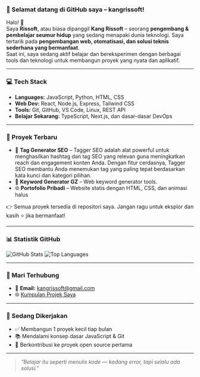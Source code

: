 ### 🌟 Selamat datang di GitHub saya – kangrissoft!

Halo! 👋  
Saya **Rissoft**, atau biasa dipanggil **Kang Rissoft** – seorang **pengembang & pembelajar seumur hidup** yang sedang menapaki dunia teknologi. Saya tertarik pada **pengembangan web, otomatisasi, dan solusi teknis sederhana yang bermanfaat**.  
Saat ini, saya sedang aktif belajar dan bereksperimen dengan berbagai tools dan teknologi untuk membangun proyek yang nyata dan aplikatif.

---

### 💻 Tech Stack
- **Languages:** JavaScript, Python, HTML, CSS
- **Web Dev:** React, Node.js, Express, Tailwind CSS
- **Tools:** Git, GitHub, VS Code, Linux, REST API
- **Belajar Sekarang:** TypeScript, Next.js, dan dasar-dasar DevOps

---

### 🚀 Proyek Terbaru
- 📝 **Tag Generator SEO** – Tagger SEO adalah alat powerful untuk menghasilkan hashtag dan tag SEO yang relevan guna meningkatkan reach dan engagement konten Anda.
  Dengan fitur cerdasnya, Tagger SEO membantu Anda menemukan tag yang paling tepat berdasarkan kata kunci dan kategori pilihan.
- 🤖 **Keyword Generator GZ** – Web keyword generator tools.
- 🌐 **Portofolio Pribadi** – Website statis dengan HTML, CSS, dan animasi halus

👉 Semua proyek tersedia di repositori saya. Jangan ragu untuk eksplor dan kasih ⭐ jika bermanfaat!

---

### 📊 Statistik GitHub
![GitHub Stats](https://github-readme-stats.vercel.app/api?username=kangrissoft&show_icons=true&theme=gruvbox)
![Top Languages](https://github-readme-stats.vercel.app/api/top-langs/?username=kangrissoft&layout=compact&theme=gruvbox)

---

### 🤝 Mari Terhubung
- 📧 **Email:** kangrissoft@gmail.com
- 🌐 [Kumpulan Projek Saya](https://lynk.id/kangris-soft)

---

### 🎯 Sedang Dikerjakan
- ✅ Membangun 1 proyek kecil tiap bulan
- 📚 Mendalami konsep dasar JavaScript & Git
- 🚀 Berkontribusi ke proyek open source pertama

---

> *"Belajar itu seperti menulis kode — kadang error, tapi selalu ada solusi."*
